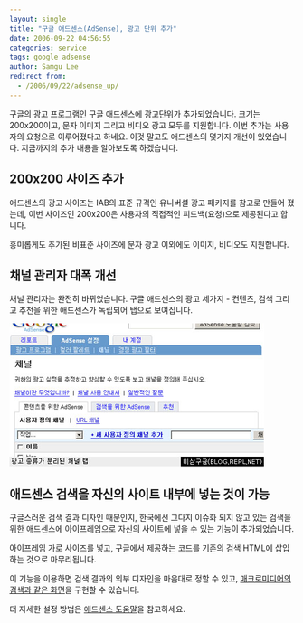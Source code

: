 ```yaml
---
layout: single
title: "구글 애드센스(AdSense), 광고 단위 추가"
date: 2006-09-22 04:56:55
categories: service
tags: google adsense
author: Samgu Lee
redirect_from:
  - /2006/09/22/adsense_up/
---
```


구글의 광고 프로그램인 구글 애드센스에 광고단위가 추가되었습니다. 크기는 200x200이고, 문자 이미지 그리고 비디오 광고 모두를 지원합니다. 이번 추가는 사용자의 요청으로 이루어졌다고 하네요. 이것 말고도 애드센스의 몇가지 개선이 있었습니다. 지금까지의 추가 내용을 알아보도록 하겠습니다.

## 200x200 사이즈 추가

애드센스의 광고 사이즈는 IAB의 표준 규격인 유니버셜 광고 패키지를 참고로 만들어 졌는데, 이번 사이즈인 200x200은 사용자의 직접적인 피드백(요청)으로 제공된다고 합니다.

흥미롭게도 추가된 비표준 사이즈에 문자 광고 이외에도 이미지, 비디오도 지원합니다.

## 채널 관리자 대폭 개선

채널 관리자는 완전히 바뀌었습니다. 구글 애드센스의 광고 세가지 - 컨텐츠, 검색 그리고 추천을 위한 애드센스가 독립되어 탭으로 보여집니다.

![구글 애드센스의 채널 탭](/assets/channel_tab.jpg)

## 애드센스 검색을 자신의 사이트 내부에 넣는 것이 가능

구글스러운 검색 결과 디자인 때문인지, 한국에선 그다지 이슈화 되지 않고 있는 검색을 위한 애드센스에 아이프레임으로 자신의 사이트에 넣을 수 있는 기능이 추가되었습니다.

아이프레임 가로 사이즈를 넣고, 구글에서 제공하는 코드를 기존의 검색 HTML에 삽입하는 것으로 마무리됩니다.

이 기능을 이용하면 검색 결과의 외부 디자인을 마음대로 정할 수 있고, [매크로미디어의 검색과 같은 화면](http://www.adobe.com/cfusion/search/index.cfm?loc=en_us&term=google&action=Search)을 구현할 수 있습니다.

더 자세한 설정 방법은 [애드센스 도움말](https://www.google.com/support/adsense/bin/answer.py?answer=43862)을 참고하세요.
